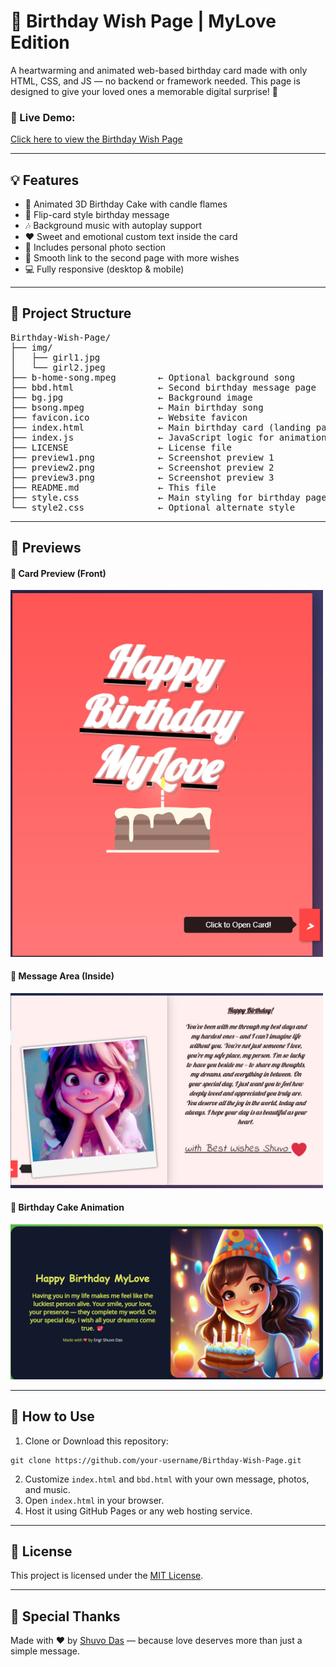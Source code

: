 <h1>🎉 Birthday Wish Page | MyLove Edition</h1>

<p>A heartwarming and animated web-based birthday card made with only HTML, CSS, and JS — no backend or framework needed. This page is designed to give your loved ones a memorable digital surprise! 💝</p>

<h3>🔗 Live Demo:</h3>
<p><a href="https://engrshuvodas.github.io/Birthday-Wish-Page/" target="_blank">Click here to view the Birthday Wish Page</a></p>

<hr>

<h2>💡 Features</h2>
<ul>
  <li>🎂 Animated 3D Birthday Cake with candle flames</li>
  <li>💌 Flip-card style birthday message</li>
  <li>🎶 Background music with autoplay support</li>
  <li>❤️ Sweet and emotional custom text inside the card</li>
  <li>📸 Includes personal photo section</li>
  <li>🔗 Smooth link to the second page with more wishes</li>
  <li>💻 Fully responsive (desktop & mobile)</li>
</ul>

<hr>

<h2>📁 Project Structure</h2>

<pre>
Birthday-Wish-Page/
├── img/
│   ├── girl1.jpg
│   └── girl2.jpeg
├── b-home-song.mpeg        ← Optional background song
├── bbd.html                ← Second birthday message page
├── bg.jpg                  ← Background image
├── bsong.mpeg              ← Main birthday song
├── favicon.ico             ← Website favicon
├── index.html              ← Main birthday card (landing page)
├── index.js                ← JavaScript logic for animation
├── LICENSE                 ← License file
├── preview1.png            ← Screenshot preview 1
├── preview2.png            ← Screenshot preview 2
├── preview3.png            ← Screenshot preview 3
├── README.md               ← This file
├── style.css               ← Main styling for birthday page
└── style2.css              ← Optional alternate style
</pre>

<hr>

<h2>📸 Previews</h2>

<h4>🎀 Card Preview (Front)</h4>
<img src="preview1.png" alt="Preview 1" width="500">

<h4>💝 Message Area (Inside)</h4>
<img src="preview2.png" alt="Preview 2" width="500">

<h4>🎂 Birthday Cake Animation</h4>
<img src="preview3.png" alt="Preview 3" width="500">

<hr>

<h2>🚀 How to Use</h2>
<ol>
  <li>Clone or Download this repository:</li>
</ol>

<pre><code>git clone https://github.com/your-username/Birthday-Wish-Page.git</code></pre>

<ol start="2">
  <li>Customize <code>index.html</code> and <code>bbd.html</code> with your own message, photos, and music.</li>
  <li>Open <code>index.html</code> in your browser.</li>
  <li>Host it using GitHub Pages or any web hosting service.</li>
</ol>

<hr>

<h2>📝 License</h2>
<p>This project is licensed under the <a href="LICENSE">MIT License</a>.</p>

<hr>

<h2>💬 Special Thanks</h2>
<p>Made with ❤️ by <a href="https://github.com/engrshuvodas" target="_blank">Shuvo Das</a> — because love deserves more than just a simple message.</p>
